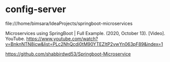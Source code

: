 # config-server
file:///home/bimsara/IdeaProjects/springboot-microservices 

Microservices using SpringBoot | Full Example. (2020, October 13). [Video]. YouTube. https://www.youtube.com/watch?v=BnknNTN8icw&list=PLc2NhQcdi0tM90YTEZItP2vwYn063pF89&index=1

https://github.com/shabbirdwd53/Springboot-Microservice
